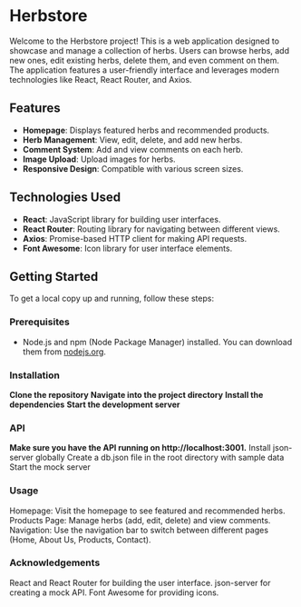 # Herbstore

Welcome to the Herbstore project! This is a web application designed to showcase and manage a collection of herbs. Users can browse herbs, add new ones, edit existing herbs, delete them, and even comment on them. The application features a user-friendly interface and leverages modern technologies like React, React Router, and Axios.

## Features

- **Homepage**: Displays featured herbs and recommended products.
- **Herb Management**: View, edit, delete, and add new herbs.
- **Comment System**: Add and view comments on each herb.
- **Image Upload**: Upload images for herbs.
- **Responsive Design**: Compatible with various screen sizes.

## Technologies Used

- **React**: JavaScript library for building user interfaces.
- **React Router**: Routing library for navigating between different views.
- **Axios**: Promise-based HTTP client for making API requests.
- **Font Awesome**: Icon library for user interface elements.

## Getting Started

To get a local copy up and running, follow these steps:

### Prerequisites

- Node.js and npm (Node Package Manager) installed. You can download them from [nodejs.org](https://nodejs.org/).

### Installation

**Clone the repository**
**Navigate into the project directory**
**Install the dependencies**
**Start the development server**

### API
**Make sure you have the API running on http://localhost:3001.**
Install json-server globally
Create a db.json file in the root directory with sample data
Start the mock server

### Usage
Homepage: Visit the homepage to see featured and recommended herbs.
Products Page: Manage herbs (add, edit, delete) and view comments.
Navigation: Use the navigation bar to switch between different pages (Home, About Us, Products, Contact).

### Acknowledgements
React and React Router for building the user interface.
json-server for creating a mock API.
Font Awesome for providing icons.